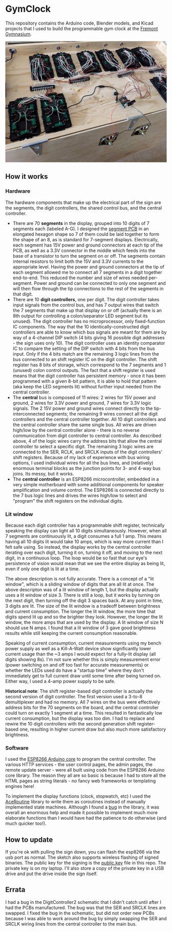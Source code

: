 # GymClock

This repository contains the Arduino code, Blender models, and Kicad projects that I used to build the programmable gym clock at the [Fremont Gymnasium](https://www.fremontgymnasium.com/).

![View of sign interior](Interior.jpg)

## How it works

### Hardware

The hardware components that make up the electrical part of the sign are the segments, the
digit controllers, the shared control bus, and the central controller.

- There are 70 **segments** in the display, grouped into 10 digits of 7 segments each (labeled A-G).
I designed the [segment PCB](kicad/SevenSegment/) in an elongated hexagon shape so 7 of them
could be laid together to form the shape of an 8, as is standard for 7-segment displays.
Electrically, each segment has 15V power and ground connectors at each tip of the PCB, as
well as a 3.3V connector in the middle which feeds into the base of a transistor to turn
the segment on or off. The segments contain internal resistors to limit both the 15V and
3.3V currents to the appropriate level. Having the power and ground connectors at the tip
of each segment allowed me to connect all 7 segments in a digit together end-to-end. This
reduced the number and size of wires needed per-segment. Power and ground can be connected
to only one segment and will then flow through the tip connections to the rest of the
segments in that digit.
- There are 10 **digit controllers**, one per digit. The digit controller takes input
signals from the control bus, and has 7 output wires that switch the 7 segments that
make up that display on or off (actually there is an 8th output for controlling a colon/separator
LED segment but its unused). The digit controller has no microprocessor, only fixed-function
IC components. The way that the 10 identically-constructed digit controllers are able to
know which bus signals are meant for them are by way of a 4-channel DIP switch (4 bits
giving 16 possible digit addresses - the sign uses only 10). The digit controller uses an
identity comparator IC to compare the setting of the DIP switch with 4 bits from the bus
input. Only if the 4 bits match are the remaining 3 logic lines from the bus connected to
an shift register IC on the digit controller. The shift register has 8 bits of storage,
which correspond to the 7 segments and 1 (unused) colon control outputs. The fact that a
shift register is used means that the digit controller has persistent memory - once it has
been programmed with a given 8-bit pattern, it is able to hold that pattern (aka keep the
LED segments lit) without further input needed from the central controller.
- The **central** bus is composed of 11 wires: 2 wires for 15V power and ground, 2 wires for 3.3V
power and ground, 7 wires for 3.3V logic signals. The 2 15V power and ground wires connect
directly to the tip-interconnected segments; the remaining 9 wires connect all the digit
controllers and the central controller together. All 10 digit controllers and the central
controller share the same single bus. All wires are driven high/low by the central controller
alone - there is no reverse communication from digit controller to central controller. As
described above, 4 of the logic wires carry the address bits that allow the central controller
to select a specific digit. The remaining 3 logic wires are connected to the SER, RCLK, and
SRCLK inputs of the digit controllers' shift registers. Because of my lack of experience
with bus wiring options, I used individual wires for all the bus lines, and (relatively)
enormous terminal blocks as the junction points for 3- and 4-way bus joins. Its messy, but
it works.
- The **central controller** is an ESP8266 microcontroller, embedded in a very simple
motherboard with some additional components for speaker amplification and volume control.
The ESP8266 is connected directly to the 7 bus logic lines and drives the wires high/low
to select and "program" the shift registers on the individual digits.

### Lit window

Because each digit controller has a programmable shift register, technically speaking the
display can light all 10 digits simultaneously. However, when all 7 segments are continuously
lit, a digit consumes a full 1 amp. This means having all 10 digits lit would take 10 amps,
which is way more current than I felt safe using. So instead, the display works by the
central controller iterating over each digit, turning it on, turning it off, and moving to
the next digit, in a continuous loop. The loop would be so fast that our eye's persistence
of vision would mean that we see the entire display as being lit, even if only one digit
is lit at a time.

The above description is not fully accurate. There is a concept of a "lit window",
which is a sliding window of digits that are all lit at once. The above descripton was of
a lit window of length 1, but the display actually uses a lit window of size 3. There is
still a loop, but it works by turning on the next digit, then turning off the digit 3 spaces
back. At any point in time, 3 digits are lit. The size of the lit window is a tradeoff
between brightness and current consumption. The longer the lit window, the more time that
digits spend lit up and so the brighter they look. However, the longer the lit window, the
more amps that are used by the display. A lit window of size N should use N amps. I found
that a lit window of 3 gave good brightness results while still keeping the current consumption
reasonable.

Speaking of current consumption, current measurements using my bench power supply as well
as a Kill-A-Watt device show significantly lower current usage than the ~3 amps I would
expect for a fully-lit display (all digits showing 8s). I'm not sure whether this is simply
measurement error (power switching on and off too fast for accurate measurements) or whether
the LEDs used do have a "startup time" where they don't immediately get to full current draw
until some time after being turned on. Either way, I used a 4-amp power supply to be safe.

**Historical note**: The shift register-based digit controller is actually the second
version of digit controller. The first version used a 3-to-8 demultiplexer and had no memory.
All 7 wires on the bus were effectively address bits for the 70 segments on the board, and
the central controller could turn on exactly 1 segment at a time. This resulted in
fantastically low current consumption, but the display was too dim. I had to replace and
rewire the 10 digit controllers with the second generation shift register-based one,
resulting in higher current draw but also much more satisfactory brightness.

### Software

I used the [ESP8266 Arduino core](https://github.com/esp8266/Arduino) to program the
central controller. The various HTTP services - the user control pages, the admin pages,
the remote update server - were all built using code from the ESP8266 Arduino core library.
The reason they all are so basic is because I had to store all the HTML pages as string
literals - no fancy web frameworks or templating engines here!

To implement the display functions (clock, stopwatch, etc) I used the
[AceRoutine](https://github.com/bxparks/AceRoutine) library to write them as coroutines instead
of manually implemented state machines. Although I found a
[bug](https://github.com/bxparks/AceRoutine/issues/19) in the library, it was overall an
enormous help and made it possible to implement much more elaborate functions than I would
have had the patience to do otherwise (and much quicker too!).

## How to update

If you're ok with pulling the sign down, you can flash the esp8266 via the usb port as normal. The sketch also supports wireless flashing of signed binaries. The public key for the signing is the [public.key](public.key) file in this repo. The private key is on my laptop. I'll also store a copy of the private key in a USB drive and put the drive inside the sign itself.

## Errata

I had a bug in the DigitController2 schematic that I didn't catch until after I had the PCBs manufactured. The bug was that the SER and SRCLK lines are swapped. I fixed the bug in the schematic, but did not order new PCBs because I was able to work around the bug by simply swapping the SER and SRCLK wiring lines from the central controller to the main bus.
